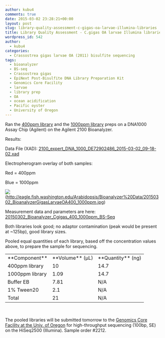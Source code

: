 ```yaml
---
author: kubu4
comments: true
date: 2015-03-02 23:28:21+00:00
layout: post
slug: library-quality-assessment-c-gigas-oa-larvae-illumina-libraries
title: Library Quality Assessment - C.gigas OA larvae Illumina libraries
wordpress_id: 542
author:
  - kubu4
categories:
  - Crassostrea gigas larvae OA (2011) bisulfite sequencing
tags:
  - bioanalyzer
  - BS-seq
  - Crassostrea gigas
  - EpiNext Post-Bisulfite DNA Library Preparation Kit
  - Genomics Core Facility
  - larvae
  - library prep
  - OA
  - ocean acidification
  - Pacific oyster
  - University of Oregon
---
```


Ran the [400ppm library](https://robertslab.github.io/sams-notebook/2015/01/28/bisuflite-ngs-library-prep-c-gigas-larvae-oa-bisulfite-library-quantification.html) and the [1000ppm library](https://robertslab.github.io/sams-notebook/2015/02/27/bs-seq-library-prep-c-gigas-larvae-oa-1000ppm.html) preps on a DNA1000 Assay Chip (Agilent) on the Agilent 2100 Bioanalyzer.



Results:

Data File (XAD): [2100_expert_DNA_1000_DE72902486_2015-03-02_09-18-02.xad](https://eagle.fish.washington.edu/Arabidopsis/Bioanalyzer%20Data/2100%20expert_DNA%201000_DE72902486_2015-03-02_09-18-02.xad)

Electropherogram overlay of both samples:

Red = 400ppm

Blue = 1000ppm

![](https://eagle.fish.washington.edu/Arabidopsis/Bioanalyzer%20Data/20150302_BioanalyzerGigasLarvaeOA400_1000ppm.jpg)(http://eagle.fish.washington.edu/Arabidopsis/Bioanalyzer%20Data/20150302_BioanalyzerGigasLarvaeOA400_1000ppm.jpg)







Measurement data and parameters are here: [20150302_Bioanalyzer_Cgigas_400_1000ppm_BS-Seq](20150302_Bioanalyzer_Cgigas_400_1000ppm_BS-Seq)





Both libraries look good; no adaptor contamination (peak would be present at ~125bp), good library sizes.

Pooled equal quantities of each library, based off the concentration values above, to prepare the sample for sequencing.

<table width="280" style="height: 190px;" >
<tbody >
<tr >

<td >**Component**
</td>

<td >**Volume** (μL)
</td>

<td >**Quantity** (ng)
</td>
</tr>
<tr >

<td >400ppm library
</td>

<td >10
</td>

<td >14.7
</td>
</tr>
<tr >

<td >1000ppm library
</td>

<td >1.09
</td>

<td >14.7
</td>
</tr>
<tr >

<td >Buffer EB
</td>

<td >7.81
</td>

<td >N/A
</td>
</tr>
<tr >

<td >1% Tween20
</td>

<td >2.1
</td>

<td >N/A
</td>
</tr>
<tr >

<td >Total
</td>

<td >21
</td>

<td >N/A
</td>
</tr>
</tbody>
</table>



The pooled libraries will be submitted tomorrow to the [Genomics Core Facility at the Univ. of Oregon](https://gcf.uoregon.edu/) for high-throughput sequencing (100bp, SE) on the HiSeq2500 (Illumina). Sample order #2212.
